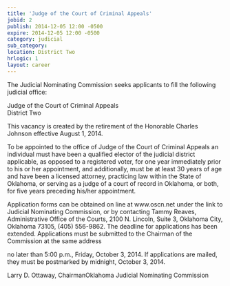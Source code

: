 ```yaml
---
title: 'Judge of the Court of Criminal Appeals'
jobid: 2
publish: 2014-12-05 12:00 -0500
expire: 2014-12-05 12:00 -0500
category: judicial
sub_category: 
location: District Two
hrlogic: 1
layout: career
---
```

 <p>The Judicial Nominating Commission seeks applicants to fill the following judicial office:</p><p>Judge of the Court of Criminal Appeals<br>District Two</p><p>This vacancy is created by the retirement of the Honorable Charles Johnson effective August 1, 2014.</p><p>To be appointed to the office of Judge of the Court of Criminal Appeals an individual must have been a qualified elector of the judicial district applicable, as opposed to a registered voter, for one year immediately prior to his or her appointment, and additionally, must be at least 30 years of age and have been a licensed attorney, practicing law within the State of Oklahoma, or serving as a judge of a court of record in Oklahoma, or both, for five years preceding his/her appointment.  </p><p>Application forms can be obtained on line at www.oscn.net  under the link to Judicial Nominating Commission, or by contacting Tammy Reaves, Administrative Office of the Courts, 2100 N. Lincoln, Suite 3, Oklahoma City, Oklahoma  73105, (405) 556-9862. The deadline for applications has been extended.  Applications must be submitted to the Chairman of the Commission at the same address </p><p>no later than 5:00 p.m., Friday, October 3, 2014.  If applications are mailed, they must be postmarked by midnight, October 3, 2014.</p><p>Larry D. Ottaway, ChairmanOklahoma Judicial Nominating Commission</p>